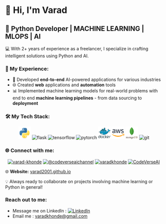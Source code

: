 
<!--
**Varad2001/Varad2001** is a ✨ _special_ ✨ repository because its `README.md` (this file) appears on your GitHub profile.

Here are some ideas to get you started:

- 🔭 I’m currently working on ...
- 🌱 I’m currently learning ...
- 👯 I’m looking to collaborate on ...
- 🤔 I’m looking for help with ...
- 💬 Ask me about ...
- 📫 How to reach me: ...
- 😄 Pronouns: ...
- ⚡ Fun fact: ...
-->

# 👋 Hi, I'm Varad

## 🚀 Python Developer | MACHINE LEARNING | MLOPS | AI
<!--
![Python](https://img.shields.io/badge/Python-3776AB?style=for-the-badge&logo=python&logoColor=white)
![TensorFlow](https://img.shields.io/badge/TensorFlow-FF6F00?style=for-the-badge&logo=tensorflow&logoColor=white)
![PyTorch](https://img.shields.io/badge/PyTorch-EE4C2C?style=for-the-badge&logo=pytorch&logoColor=white)
![Flask](https://img.shields.io/badge/Flask-000000?style=for-the-badge&logo=flask&logoColor=white)
![AWS](https://img.shields.io/badge/AWS-232F3E?style=for-the-badge&logo=amazon-aws&logoColor=white)
-->
💻 With 2+ years of experience as a freelancer, I specialize in crafting intelligent solutions using Python and AI.

### 💼 My Experience:
- 🔧 Developed <b>end-to-end</b> AI-powered applications for various industries
- 🌐 Created <b>web</b> applications and <b>automation</b> tools
- 📊 Implemented machine learning models for real-world problems with end to end <b>machine learning pipelines</b> - from data sourcing to <b>deployment</b>

### 🛠️ My Tech Stack:
<p align="center">
  <img src="https://raw.githubusercontent.com/devicons/devicon/master/icons/python/python-original.svg" alt="python" width="40" height="40"/>
  <img src="https://www.vectorlogo.zone/logos/pocoo_flask/pocoo_flask-icon.svg" alt="flask" width="40" height="40"/>
  <img src="https://www.vectorlogo.zone/logos/tensorflow/tensorflow-icon.svg" alt="tensorflow" width="40" height="40"/>
  <img src="https://www.vectorlogo.zone/logos/pytorch/pytorch-icon.svg" alt="pytorch" width="40" height="40"/>
  <img src="https://raw.githubusercontent.com/devicons/devicon/master/icons/docker/docker-original-wordmark.svg" alt="docker" width="40" height="40"/>
  <img src="https://raw.githubusercontent.com/devicons/devicon/master/icons/amazonwebservices/amazonwebservices-original-wordmark.svg" alt="aws" width="40" height="40"/>
  <img src="https://raw.githubusercontent.com/devicons/devicon/master/icons/mongodb/mongodb-original-wordmark.svg" alt="mongodb" width="40" height="40"/>
  <img src="https://www.vectorlogo.zone/logos/git-scm/git-scm-icon.svg" alt="git" width="40" height="40"/>
</p>

### 🌐 Connect with me:
<p align="center">
<a href="https://www.linkedin.com/in/varad-khonde-62924719b/" target="blank"><img align="center" src="https://raw.githubusercontent.com/rahuldkjain/github-profile-readme-generator/master/src/images/icons/Social/linked-in-alt.svg" alt="varad-khonde" height="30" width="40" /></a>
<a href="https://medium.com/@codeverseaichannel" target="blank"><img align="center" src="https://raw.githubusercontent.com/rahuldkjain/github-profile-readme-generator/master/src/images/icons/Social/medium.svg" alt="@codeverseaichannel" height="30" width="40" /></a>
<a href="https://x.com/varadkhonde" target="blank"><img align="center" src="https://raw.githubusercontent.com/rahuldkjain/github-profile-readme-generator/master/src/images/icons/Social/twitter.svg" alt="varadkhonde" height="30" width="40" /></a>
<a href="https://www.youtube.com/@CodeVerseAI" target="blank"><img align="center" src="https://raw.githubusercontent.com/rahuldkjain/github-profile-readme-generator/master/src/images/icons/Social/youtube.svg" alt="CodeVerseAI" height="30" width="40" /></a>
</p>

🌐 **Website:** [varad2001.github.io](https://varad2001.github.io/)

💡 Always ready to collaborate on projects involving machine learning or Python in general! 

### Reach out to me:
- Message me on LinkedIn : 
[![LinkedIn](https://img.shields.io/badge/LinkedIn-0077B5?style=for-the-badge&logo=linkedin&logoColor=white)](https://www.linkedin.com/in/varad-khonde-62924719b/)<br>
- Email me : [varadkhonde@gmail.com](mailto:varadkhonde@gmail.com)
